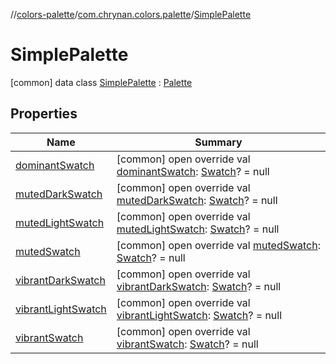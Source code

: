 //[colors-palette](../../../index.md)/[com.chrynan.colors.palette](../index.md)/[SimplePalette](index.md)



# SimplePalette  
 [common] data class [SimplePalette](index.md) : [Palette](../-palette/index.md)   


## Properties  
  
|  Name |  Summary | 
|---|---|
| <a name="com.chrynan.colors.palette/SimplePalette/dominantSwatch/#/PointingToDeclaration/"></a>[dominantSwatch](dominant-swatch.md)| <a name="com.chrynan.colors.palette/SimplePalette/dominantSwatch/#/PointingToDeclaration/"></a> [common] open override val [dominantSwatch](dominant-swatch.md): [Swatch](../-swatch/index.md)? = null   <br>|
| <a name="com.chrynan.colors.palette/SimplePalette/mutedDarkSwatch/#/PointingToDeclaration/"></a>[mutedDarkSwatch](muted-dark-swatch.md)| <a name="com.chrynan.colors.palette/SimplePalette/mutedDarkSwatch/#/PointingToDeclaration/"></a> [common] open override val [mutedDarkSwatch](muted-dark-swatch.md): [Swatch](../-swatch/index.md)? = null   <br>|
| <a name="com.chrynan.colors.palette/SimplePalette/mutedLightSwatch/#/PointingToDeclaration/"></a>[mutedLightSwatch](muted-light-swatch.md)| <a name="com.chrynan.colors.palette/SimplePalette/mutedLightSwatch/#/PointingToDeclaration/"></a> [common] open override val [mutedLightSwatch](muted-light-swatch.md): [Swatch](../-swatch/index.md)? = null   <br>|
| <a name="com.chrynan.colors.palette/SimplePalette/mutedSwatch/#/PointingToDeclaration/"></a>[mutedSwatch](muted-swatch.md)| <a name="com.chrynan.colors.palette/SimplePalette/mutedSwatch/#/PointingToDeclaration/"></a> [common] open override val [mutedSwatch](muted-swatch.md): [Swatch](../-swatch/index.md)? = null   <br>|
| <a name="com.chrynan.colors.palette/SimplePalette/vibrantDarkSwatch/#/PointingToDeclaration/"></a>[vibrantDarkSwatch](vibrant-dark-swatch.md)| <a name="com.chrynan.colors.palette/SimplePalette/vibrantDarkSwatch/#/PointingToDeclaration/"></a> [common] open override val [vibrantDarkSwatch](vibrant-dark-swatch.md): [Swatch](../-swatch/index.md)? = null   <br>|
| <a name="com.chrynan.colors.palette/SimplePalette/vibrantLightSwatch/#/PointingToDeclaration/"></a>[vibrantLightSwatch](vibrant-light-swatch.md)| <a name="com.chrynan.colors.palette/SimplePalette/vibrantLightSwatch/#/PointingToDeclaration/"></a> [common] open override val [vibrantLightSwatch](vibrant-light-swatch.md): [Swatch](../-swatch/index.md)? = null   <br>|
| <a name="com.chrynan.colors.palette/SimplePalette/vibrantSwatch/#/PointingToDeclaration/"></a>[vibrantSwatch](vibrant-swatch.md)| <a name="com.chrynan.colors.palette/SimplePalette/vibrantSwatch/#/PointingToDeclaration/"></a> [common] open override val [vibrantSwatch](vibrant-swatch.md): [Swatch](../-swatch/index.md)? = null   <br>|

